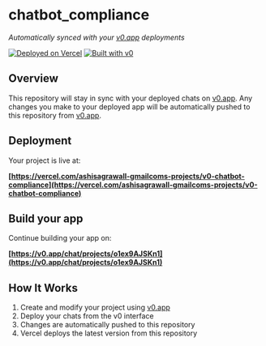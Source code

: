 # chatbot_compliance

*Automatically synced with your [v0.app](https://v0.app) deployments*

[![Deployed on Vercel](https://img.shields.io/badge/Deployed%20on-Vercel-black?style=for-the-badge&logo=vercel)](https://vercel.com/ashisagrawall-gmailcoms-projects/v0-chatbot-compliance)
[![Built with v0](https://img.shields.io/badge/Built%20with-v0.app-black?style=for-the-badge)](https://v0.app/chat/projects/o1ex9AJSKn1)

## Overview

This repository will stay in sync with your deployed chats on [v0.app](https://v0.app).
Any changes you make to your deployed app will be automatically pushed to this repository from [v0.app](https://v0.app).

## Deployment

Your project is live at:

**[https://vercel.com/ashisagrawall-gmailcoms-projects/v0-chatbot-compliance](https://vercel.com/ashisagrawall-gmailcoms-projects/v0-chatbot-compliance)**

## Build your app

Continue building your app on:

**[https://v0.app/chat/projects/o1ex9AJSKn1](https://v0.app/chat/projects/o1ex9AJSKn1)**

## How It Works

1. Create and modify your project using [v0.app](https://v0.app)
2. Deploy your chats from the v0 interface
3. Changes are automatically pushed to this repository
4. Vercel deploys the latest version from this repository